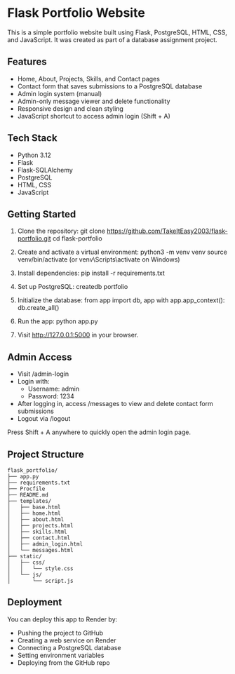 # Flask Portfolio Website

This is a simple portfolio website built using Flask, PostgreSQL, HTML, CSS, and JavaScript. It was created as part of a database assignment project.

## Features

- Home, About, Projects, Skills, and Contact pages
- Contact form that saves submissions to a PostgreSQL database
- Admin login system (manual)
- Admin-only message viewer and delete functionality
- Responsive design and clean styling
- JavaScript shortcut to access admin login (Shift + A)

## Tech Stack

- Python 3.12
- Flask
- Flask-SQLAlchemy
- PostgreSQL
- HTML, CSS
- JavaScript

## Getting Started

1. Clone the repository:
   git clone https://github.com/TakeItEasy2003/flask-portfolio.git
   cd flask-portfolio

2. Create and activate a virtual environment:
   python3 -m venv venv
   source venv/bin/activate  (or venv\Scripts\activate on Windows)

3. Install dependencies:
   pip install -r requirements.txt

4. Set up PostgreSQL:
   createdb portfolio

5. Initialize the database:
   from app import db, app
   with app.app_context():
       db.create_all()

6. Run the app:
   python app.py

7. Visit http://127.0.0.1:5000 in your browser.

## Admin Access

- Visit /admin-login
- Login with:
  - Username: admin
  - Password: 1234
- After logging in, access /messages to view and delete contact form submissions
- Logout via /logout

Press Shift + A anywhere to quickly open the admin login page.

## Project Structure

```
flask_portfolio/
├── app.py
├── requirements.txt
├── Procfile
├── README.md
├── templates/
│   ├── base.html
│   ├── home.html
│   ├── about.html
│   ├── projects.html
│   ├── skills.html
│   ├── contact.html
│   ├── admin_login.html
│   └── messages.html
├── static/
│   ├── css/
│   │   └── style.css
│   └── js/
│       └── script.js
```

## Deployment

You can deploy this app to Render by:

- Pushing the project to GitHub
- Creating a web service on Render
- Connecting a PostgreSQL database
- Setting environment variables
- Deploying from the GitHub repo
